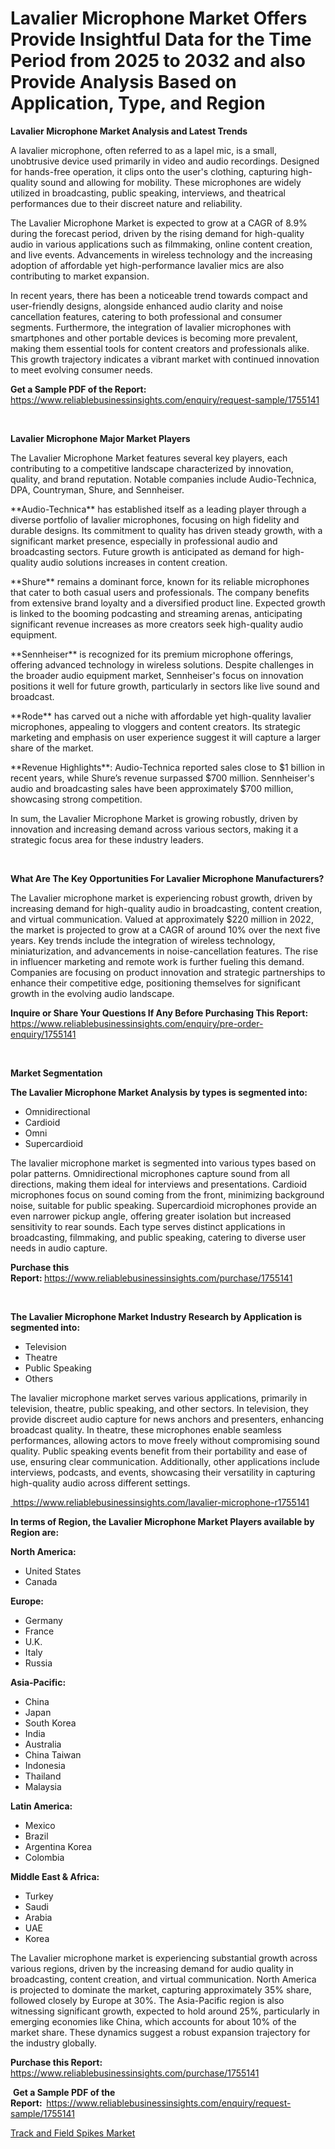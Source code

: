 <p><h1>Lavalier Microphone Market Offers Provide Insightful Data for the Time Period from 2025 to 2032 and also Provide Analysis Based on Application, Type, and Region</h1></p><p><strong>Lavalier Microphone Market Analysis and Latest Trends</strong></p>
<p><p>A lavalier microphone, often referred to as a lapel mic, is a small, unobtrusive device used primarily in video and audio recordings. Designed for hands-free operation, it clips onto the user's clothing, capturing high-quality sound and allowing for mobility. These microphones are widely utilized in broadcasting, public speaking, interviews, and theatrical performances due to their discreet nature and reliability.</p><p>The Lavalier Microphone Market is expected to grow at a CAGR of 8.9% during the forecast period, driven by the rising demand for high-quality audio in various applications such as filmmaking, online content creation, and live events. Advancements in wireless technology and the increasing adoption of affordable yet high-performance lavalier mics are also contributing to market expansion. </p><p>In recent years, there has been a noticeable trend towards compact and user-friendly designs, alongside enhanced audio clarity and noise cancellation features, catering to both professional and consumer segments. Furthermore, the integration of lavalier microphones with smartphones and other portable devices is becoming more prevalent, making them essential tools for content creators and professionals alike. This growth trajectory indicates a vibrant market with continued innovation to meet evolving consumer needs.</p></p>
<p><strong>Get a Sample PDF of the Report:&nbsp;</strong> <a href="https://www.reliablebusinessinsights.com/enquiry/request-sample/1755141?utm_campaign=1720&utm_medium=2&utm_source=Github&utm_content=ia&utm_term=07022025&utm_id=lavalier-microphone">https://www.reliablebusinessinsights.com/enquiry/request-sample/1755141</a></p>
<p>&nbsp;</p>
<p><strong>Lavalier Microphone Major Market Players</strong></p>
<p><p>The Lavalier Microphone Market features several key players, each contributing to a competitive landscape characterized by innovation, quality, and brand reputation. Notable companies include Audio-Technica, DPA, Countryman, Shure, and Sennheiser.</p><p>**Audio-Technica** has established itself as a leading player through a diverse portfolio of lavalier microphones, focusing on high fidelity and durable designs. Its commitment to quality has driven steady growth, with a significant market presence, especially in professional audio and broadcasting sectors. Future growth is anticipated as demand for high-quality audio solutions increases in content creation.</p><p>**Shure** remains a dominant force, known for its reliable microphones that cater to both casual users and professionals. The company benefits from extensive brand loyalty and a diversified product line. Expected growth is linked to the booming podcasting and streaming arenas, anticipating significant revenue increases as more creators seek high-quality audio equipment.</p><p>**Sennheiser** is recognized for its premium microphone offerings, offering advanced technology in wireless solutions. Despite challenges in the broader audio equipment market, Sennheiser's focus on innovation positions it well for future growth, particularly in sectors like live sound and broadcast.</p><p>**Rode** has carved out a niche with affordable yet high-quality lavalier microphones, appealing to vloggers and content creators. Its strategic marketing and emphasis on user experience suggest it will capture a larger share of the market.</p><p>**Revenue Highlights**: Audio-Technica reported sales close to $1 billion in recent years, while Shure’s revenue surpassed $700 million. Sennheiser's audio and broadcasting sales have been approximately $700 million, showcasing strong competition.</p><p>In sum, the Lavalier Microphone Market is growing robustly, driven by innovation and increasing demand across various sectors, making it a strategic focus area for these industry leaders.</p></p>
<p>&nbsp;</p>
<p><strong>What Are The Key Opportunities For Lavalier Microphone Manufacturers?</strong></p>
<p><p>The Lavalier microphone market is experiencing robust growth, driven by increasing demand for high-quality audio in broadcasting, content creation, and virtual communication. Valued at approximately $220 million in 2022, the market is projected to grow at a CAGR of around 10% over the next five years. Key trends include the integration of wireless technology, miniaturization, and advancements in noise-cancellation features. The rise in influencer marketing and remote work is further fueling this demand. Companies are focusing on product innovation and strategic partnerships to enhance their competitive edge, positioning themselves for significant growth in the evolving audio landscape.</p></p>
<p><strong>Inquire or Share Your Questions If Any Before Purchasing This Report:</strong> <a href="https://www.reliablebusinessinsights.com/enquiry/pre-order-enquiry/1755141?utm_campaign=1720&utm_medium=2&utm_source=Github&utm_content=ia&utm_term=07022025&utm_id=lavalier-microphone">https://www.reliablebusinessinsights.com/enquiry/pre-order-enquiry/1755141</a></p>
<p>&nbsp;</p>
<p><strong>Market Segmentation</strong></p>
<p><strong>The Lavalier Microphone Market Analysis by types is segmented into:</strong></p>
<p><ul><li>Omnidirectional</li><li>Cardioid</li><li>Omni</li><li>Supercardioid</li></ul></p>
<p><p>The lavalier microphone market is segmented into various types based on polar patterns. Omnidirectional microphones capture sound from all directions, making them ideal for interviews and presentations. Cardioid microphones focus on sound coming from the front, minimizing background noise, suitable for public speaking. Supercardioid microphones provide an even narrower pickup angle, offering greater isolation but increased sensitivity to rear sounds. Each type serves distinct applications in broadcasting, filmmaking, and public speaking, catering to diverse user needs in audio capture.</p></p>
<p><strong>Purchase this Report:&nbsp;</strong><a href="https://www.reliablebusinessinsights.com/purchase/1755141?utm_campaign=1720&utm_medium=2&utm_source=Github&utm_content=ia&utm_term=07022025&utm_id=lavalier-microphone">https://www.reliablebusinessinsights.com/purchase/1755141</a></p>
<p>&nbsp;</p>
<p><strong>The Lavalier Microphone Market Industry Research by Application is segmented into:</strong></p>
<p><ul><li>Television</li><li>Theatre</li><li>Public Speaking</li><li>Others</li></ul></p>
<p><p>The lavalier microphone market serves various applications, primarily in television, theatre, public speaking, and other sectors. In television, they provide discreet audio capture for news anchors and presenters, enhancing broadcast quality. In theatre, these microphones enable seamless performances, allowing actors to move freely without compromising sound quality. Public speaking events benefit from their portability and ease of use, ensuring clear communication. Additionally, other applications include interviews, podcasts, and events, showcasing their versatility in capturing high-quality audio across different settings.</p></p>
<p><a href="https://www.reliablebusinessinsights.com/lavalier-microphone-r1755141?utm_campaign=1720&utm_medium=2&utm_source=Github&utm_content=ia&utm_term=07022025&utm_id=lavalier-microphone">&nbsp;https://www.reliablebusinessinsights.com/lavalier-microphone-r1755141</a></p>
<p><strong>In terms of Region, the Lavalier Microphone Market Players available by Region are:</strong></p>
<p>
    <p> <strong> North America: </strong>
        <ul>
            <li>United States</li>
            <li>Canada</li>
        </ul>
        </p> 
    <p> <strong> Europe: </strong>
        <ul>
            <li>Germany</li>
            <li>France</li>
            <li>U.K.</li>
            <li>Italy</li>
            <li>Russia</li>
        </ul>
        </p> 
    <p> <strong> Asia-Pacific: </strong>
        <ul>
            <li>China</li>
            <li>Japan</li>
            <li>South Korea</li>
            <li>India</li>
            <li>Australia</li>
            <li>China Taiwan</li>
            <li>Indonesia</li>
            <li>Thailand</li>
            <li>Malaysia</li>
        </ul>
        </p> 
    <p> <strong> Latin America: </strong>
        <ul>
            <li>Mexico</li>
            <li>Brazil</li>
            <li>Argentina Korea</li>
            <li>Colombia</li>
        </ul>
        </p> 
    <p> <strong> Middle East & Africa: </strong>
        <ul>
            <li>Turkey</li>
            <li>Saudi</li>
            <li>Arabia</li>
            <li>UAE</li>
            <li>Korea</li>
        </ul>
    </p>
    </p>
<p><p>The Lavalier microphone market is experiencing substantial growth across various regions, driven by the increasing demand for audio quality in broadcasting, content creation, and virtual communication. North America is projected to dominate the market, capturing approximately 35% share, followed closely by Europe at 30%. The Asia-Pacific region is also witnessing significant growth, expected to hold around 25%, particularly in emerging economies like China, which accounts for about 10% of the market share. These dynamics suggest a robust expansion trajectory for the industry globally.</p></p>
<p><strong>Purchase this Report: </strong><a href="https://www.reliablebusinessinsights.com/purchase/1755141?utm_campaign=1720&utm_medium=2&utm_source=Github&utm_content=ia&utm_term=07022025&utm_id=lavalier-microphone">https://www.reliablebusinessinsights.com/purchase/1755141</a></p>
<p>&nbsp;<strong>Get a Sample PDF of the Report:&nbsp;&nbsp;</strong><a href="https://www.reliablebusinessinsights.com/enquiry/request-sample/1755141?utm_campaign=1720&utm_medium=2&utm_source=Github&utm_content=ia&utm_term=07022025&utm_id=lavalier-microphone">https://www.reliablebusinessinsights.com/enquiry/request-sample/1755141</a></p>
<p><strong></strong></p>
<p><p><a href="https://github.com/marlanamarvn/Market-Research-Report-List-1/blob/main/track-and-field-spikes-market.md?utm_campaign=1720&utm_medium=2&utm_source=Github&utm_content=ia&utm_term=07022025&utm_id=lavalier-microphone">Track and Field Spikes Market</a></p></p>